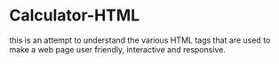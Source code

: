 # Calculator-HTML
this is an attempt to understand the various HTML tags that are used to make a web page user friendly, interactive and responsive.
